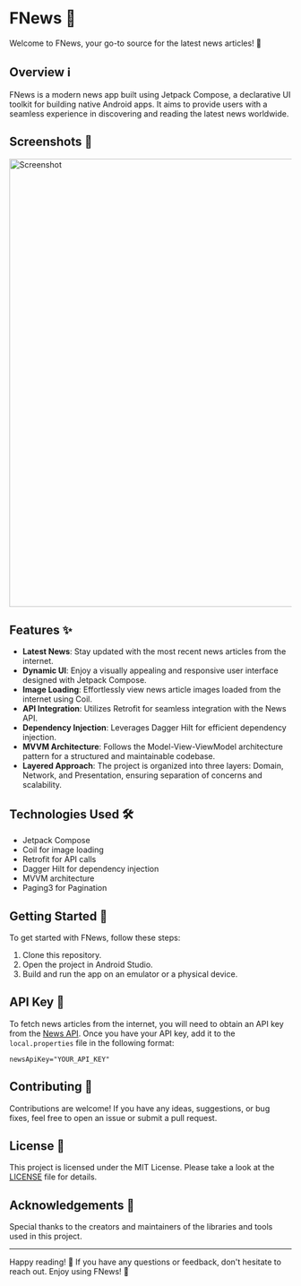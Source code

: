 # FNews 📰

Welcome to FNews, your go-to source for the latest news articles! 🚀

## Overview ℹ️

FNews is a modern news app built using Jetpack Compose, a declarative UI toolkit for building native Android apps. It aims to provide users with a seamless experience in discovering and reading the latest news worldwide.

## Screenshots 📸
<img src="https://shorturl.at/mIKLY" alt="Screenshot" width="800">

## Features ✨

- **Latest News**: Stay updated with the most recent news articles from the internet.
- **Dynamic UI**: Enjoy a visually appealing and responsive user interface designed with Jetpack Compose.
- **Image Loading**: Effortlessly view news article images loaded from the internet using Coil.
- **API Integration**: Utilizes Retrofit for seamless integration with the News API.
- **Dependency Injection**: Leverages Dagger Hilt for efficient dependency injection.
- **MVVM Architecture**: Follows the Model-View-ViewModel architecture pattern for a structured and maintainable codebase.
- **Layered Approach**: The project is organized into three layers: Domain, Network, and Presentation, ensuring separation of concerns and scalability.

## Technologies Used 🛠️

- Jetpack Compose
- Coil for image loading
- Retrofit for API calls
- Dagger Hilt for dependency injection
- MVVM architecture
- Paging3 for Pagination

## Getting Started 🚀

To get started with FNews, follow these steps:

1. Clone this repository.
2. Open the project in Android Studio.
3. Build and run the app on an emulator or a physical device.

## API Key 🔑

To fetch news articles from the internet, you will need to obtain an API key from the [News API](https://newsapi.org/). Once you have your API key, add it to the `local.properties` file in the following format:

```properties
newsApiKey="YOUR_API_KEY"
```

## Contributing 🤝

Contributions are welcome! If you have any ideas, suggestions, or bug fixes, feel free to open an issue or submit a pull request.

## License 📝

This project is licensed under the MIT License. Please take a look at the [LICENSE](LICENSE) file for details.

## Acknowledgements 🙏

Special thanks to the creators and maintainers of the libraries and tools used in this project.

---

Happy reading! 📖 If you have any questions or feedback, don't hesitate to reach out. Enjoy using FNews! 🌟
